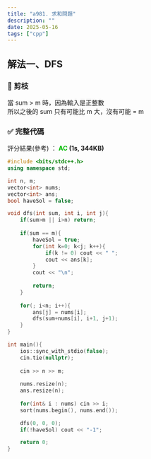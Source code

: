 ```yaml
---
title: "a981. 求和問題"
description: ""
date: 2025-05-16
tags: ["cpp"]
---
```


## 解法一、DFS

### 🔹 剪枝

當 sum > m 時，因為輸入是正整數<br>
所以之後的 sum 只有可能比 m 大，沒有可能 = m

### ✅ 完整代碼

評分結果(參考) ： **<font color="#00bb00">AC</font> (1s, 344KB)**

```cpp
#include <bits/stdc++.h>
using namespace std;

int n, m;
vector<int> nums;
vector<int> ans;
bool haveSol = false;

void dfs(int sum, int i, int j){
    if(sum>m || i>n) return;
            
    if(sum == m){
        haveSol = true;
        for(int k=0; k<j; k++){
            if(k != 0) cout << " ";
            cout << ans[k];
        }
        cout << "\n";
        
        return;
    }
    
    for(; i<n; i++){
        ans[j] = nums[i];
        dfs(sum+nums[i], i+1, j+1);
    }
}

int main(){
    ios::sync_with_stdio(false); 
    cin.tie(nullptr);
    
    cin >> n >> m;
    
    nums.resize(n);
    ans.resize(n);
    
    for(int& i : nums) cin >> i;
    sort(nums.begin(), nums.end());

    dfs(0, 0, 0);
    if(!haveSol) cout << "-1";

    return 0;
}
```
